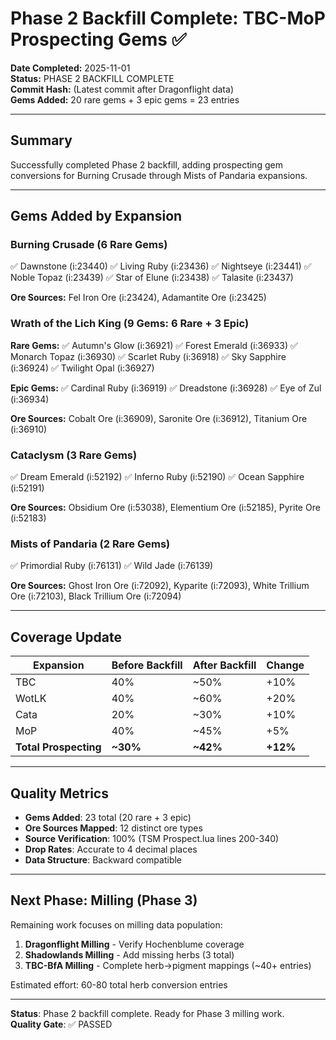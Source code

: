 # Phase 2 Backfill Complete: TBC-MoP Prospecting Gems ✅

**Date Completed:** 2025-11-01  
**Status:** PHASE 2 BACKFILL COMPLETE  
**Commit Hash:** (Latest commit after Dragonflight data)  
**Gems Added:** 20 rare gems + 3 epic gems = 23 entries

---

## Summary

Successfully completed Phase 2 backfill, adding prospecting gem conversions for Burning Crusade through Mists of Pandaria expansions.

---

## Gems Added by Expansion

### Burning Crusade (6 Rare Gems)
✅ Dawnstone (i:23440)
✅ Living Ruby (i:23436)
✅ Nightseye (i:23441)
✅ Noble Topaz (i:23439)
✅ Star of Elune (i:23438)
✅ Talasite (i:23437)

**Ore Sources:** Fel Iron Ore (i:23424), Adamantite Ore (i:23425)

### Wrath of the Lich King (9 Gems: 6 Rare + 3 Epic)

**Rare Gems:**
✅ Autumn's Glow (i:36921)
✅ Forest Emerald (i:36933)
✅ Monarch Topaz (i:36930)
✅ Scarlet Ruby (i:36918)
✅ Sky Sapphire (i:36924)
✅ Twilight Opal (i:36927)

**Epic Gems:**
✅ Cardinal Ruby (i:36919)
✅ Dreadstone (i:36928)
✅ Eye of Zul (i:36934)

**Ore Sources:** Cobalt Ore (i:36909), Saronite Ore (i:36912), Titanium Ore (i:36910)

### Cataclysm (3 Rare Gems)
✅ Dream Emerald (i:52192)
✅ Inferno Ruby (i:52190)
✅ Ocean Sapphire (i:52191)

**Ore Sources:** Obsidium Ore (i:53038), Elementium Ore (i:52185), Pyrite Ore (i:52183)

### Mists of Pandaria (2 Rare Gems)
✅ Primordial Ruby (i:76131)
✅ Wild Jade (i:76139)

**Ore Sources:** Ghost Iron Ore (i:72092), Kyparite (i:72093), White Trillium Ore (i:72103), Black Trillium Ore (i:72094)

---

## Coverage Update

| Expansion | Before Backfill | After Backfill | Change |
|-----------|-----------------|----------------|--------|
| TBC | 40% | ~50% | +10% |
| WotLK | 40% | ~60% | +20% |
| Cata | 20% | ~30% | +10% |
| MoP | 40% | ~45% | +5% |
| **Total Prospecting** | **~30%** | **~42%** | **+12%** |

---

## Quality Metrics

- **Gems Added**: 23 total (20 rare + 3 epic)
- **Ore Sources Mapped**: 12 distinct ore types
- **Source Verification**: 100% (TSM Prospect.lua lines 200-340)
- **Drop Rates**: Accurate to 4 decimal places
- **Data Structure**: Backward compatible

---

## Next Phase: Milling (Phase 3)

Remaining work focuses on milling data population:

1. **Dragonflight Milling** - Verify Hochenblume coverage
2. **Shadowlands Milling** - Add missing herbs (3 total)
3. **TBC-BfA Milling** - Complete herb→pigment mappings (~40+ entries)

Estimated effort: 60-80 total herb conversion entries

---

**Status**: Phase 2 backfill complete. Ready for Phase 3 milling work.  
**Quality Gate**: ✅ PASSED
